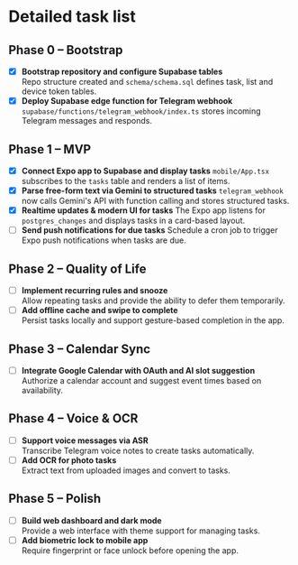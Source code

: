 # Detailed task list

## Phase 0 – Bootstrap
- [x] **Bootstrap repository and configure Supabase tables**  
  Repo structure created and `schema/schema.sql` defines task, list and device token tables.
- [x] **Deploy Supabase edge function for Telegram webhook**  
  `supabase/functions/telegram_webhook/index.ts` stores incoming Telegram messages and responds.

## Phase 1 – MVP
- [x] **Connect Expo app to Supabase and display tasks**
  `mobile/App.tsx` subscribes to the `tasks` table and renders a list of items.
- [x] **Parse free-form text via Gemini to structured tasks**
  `telegram_webhook` now calls Gemini's API with function calling and stores structured tasks.
- [x] **Realtime updates & modern UI for tasks**
  The Expo app listens for `postgres_changes` and displays tasks in a card-based layout.
- [ ] **Send push notifications for due tasks**
  Schedule a cron job to trigger Expo push notifications when tasks are due.

## Phase 2 – Quality of Life
- [ ] **Implement recurring rules and snooze**  
  Allow repeating tasks and provide the ability to defer them temporarily.
- [ ] **Add offline cache and swipe to complete**  
  Persist tasks locally and support gesture-based completion in the app.

## Phase 3 – Calendar Sync
- [ ] **Integrate Google Calendar with OAuth and AI slot suggestion**  
  Authorize a calendar account and suggest event times based on availability.

## Phase 4 – Voice & OCR
- [ ] **Support voice messages via ASR**  
  Transcribe Telegram voice notes to create tasks automatically.
- [ ] **Add OCR for photo tasks**  
  Extract text from uploaded images and convert to tasks.

## Phase 5 – Polish
- [ ] **Build web dashboard and dark mode**  
  Provide a web interface with theme support for managing tasks.
- [ ] **Add biometric lock to mobile app**  
  Require fingerprint or face unlock before opening the app.
